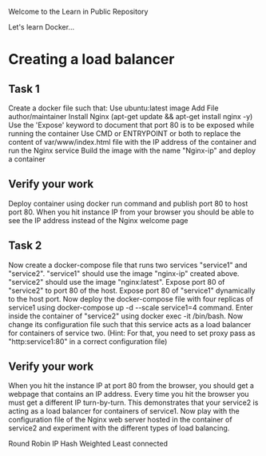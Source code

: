 Welcome to the Learn in Public Repository

Let's learn Docker...

# Creating a load balancer

## Task 1
Create a docker file such that:
Use ubuntu:latest image
Add File author/maintainer
Install Nginx (apt-get update && apt-get install nginx -y)
Use the 'Expose' keyword to document that port 80 is to be exposed while running the container
Use CMD or ENTRYPOINT or both to replace the content of  var/www/index.html file with the IP address of the container and run the Nginx service
Build the image with the name "Nginx-ip" and deploy a container

## Verify your work
Deploy container using docker run command and publish port 80 to host port 80. When you hit instance IP from your browser you should be able to see the IP address instead of the Nginx welcome page


## Task 2
Now create a docker-compose file that runs two services "service1" and "service2". "service1" should use the image "nginx-ip" created above. "service2" should use the image "nginx:latest". Expose port 80 of "service2" to port 80 of the host. Expose port 80 of "service1" dynamically to the host port. Now deploy the docker-compose file with four replicas of service1 using docker-compose up -d --scale service1=4 command.
Enter inside the container of "service2" using docker exec -it <container  name> /bin/bash. Now change its configuration file such that this service acts as a load balancer for containers of service two. (Hint: For that, you need to set proxy pass as "http:service1:80" in a correct configuration file)


## Verify your work
When you hit the instance IP at port 80 from the browser, you should get a webpage that contains an IP address. Every time you hit the browser you must get a different IP turn-by-turn. This demonstrates that your service2 is acting as a load balancer for containers of service1.
Now play with the configuration file of the Nginx web server hosted in the container of service2 and experiment with the different types of load balancing.

Round Robin
IP Hash
Weighted
Least connected
